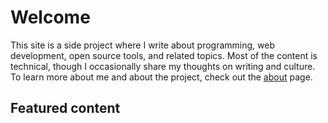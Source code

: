 # Welcome

This site is a side project where I write about programming, web development,
open source tools, and related topics. Most of the content is technical, though
I occasionally share my thoughts on writing and culture. To learn more about me
and about the project, check out the [about](about.md) page.

## Featured content

<!-- material/tags -->